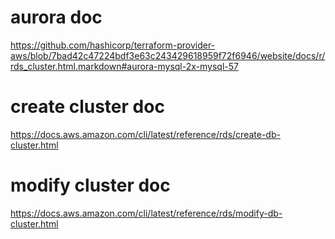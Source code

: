 # aurora doc
https://github.com/hashicorp/terraform-provider-aws/blob/7bad42c47224bdf3e63c243429618959f72f6946/website/docs/r/rds_cluster.html.markdown#aurora-mysql-2x-mysql-57

# create cluster doc
https://docs.aws.amazon.com/cli/latest/reference/rds/create-db-cluster.html

# modify cluster doc
https://docs.aws.amazon.com/cli/latest/reference/rds/modify-db-cluster.html